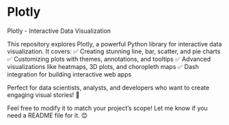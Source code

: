 # Plotly
Plotly - Interactive Data Visualization

This repository explores Plotly, a powerful Python library for interactive data visualization. It covers:
✅ Creating stunning line, bar, scatter, and pie charts
✅ Customizing plots with themes, annotations, and tooltips
✅ Advanced visualizations like heatmaps, 3D plots, and choropleth maps
✅ Dash integration for building interactive web apps

Perfect for data scientists, analysts, and developers who want to create engaging visual stories! 🚀

Feel free to modify it to match your project’s scope! Let me know if you need a README file for it. 😊
